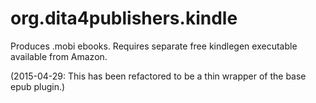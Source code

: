 org.dita4publishers.kindle
======================

Produces .mobi ebooks. Requires separate free kindlegen executable available from Amazon.

(2015-04-29: This has been refactored to be a thin wrapper of the base epub plugin.)